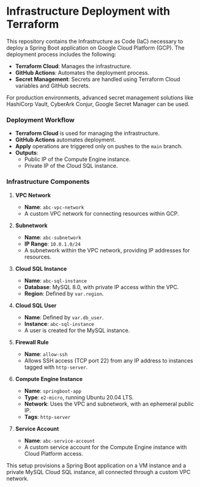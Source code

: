 # Infrastructure Deployment with Terraform

This repository contains the Infrastructure as Code (IaC) necessary to deploy a Spring Boot application on Google Cloud Platform (GCP). The deployment process includes the following:

- **Terraform Cloud**: Manages the infrastructure.
- **GitHub Actions**: Automates the deployment process.
- **Secret Management**: Secrets are handled using Terraform Cloud variables and GitHub secrets.

For production environments, advanced secret management solutions like HashiCorp Vault, CyberArk Conjur, Google Secret Manager can be used.

### Deployment Workflow

- **Terraform Cloud** is used for managing the infrastructure.
- **GitHub Actions** automates deployment.
- **Apply** operations are triggered only on pushes to the `main` branch.
- **Outputs**: 
  - Public IP of the Compute Engine instance.
  - Private IP of the Cloud SQL instance.

### Infrastructure Components

1. **VPC Network**
   - **Name**: `abc-vpc-network`
   - A custom VPC network for connecting resources within GCP.

2. **Subnetwork**
   - **Name**: `abc-subnetwork`
   - **IP Range**: `10.0.1.0/24`
   - A subnetwork within the VPC network, providing IP addresses for resources.

3. **Cloud SQL Instance**
   - **Name**: `abc-sql-instance`
   - **Database**: MySQL 8.0, with private IP access within the VPC.
   - **Region**: Defined by `var.region`.

4. **Cloud SQL User**
   - **Name**: Defined by `var.db_user`.
   - **Instance**: `abc-sql-instance`
   - A user is created for the MySQL instance.

5. **Firewall Rule**
   - **Name**: `allow-ssh`
   - Allows SSH access (TCP port 22) from any IP address to instances tagged with `http-server`.

6. **Compute Engine Instance**
   - **Name**: `springboot-app`
   - **Type**: `e2-micro`, running Ubuntu 20.04 LTS.
   - **Network**: Uses the VPC and subnetwork, with an ephemeral public IP.
   - **Tags**: `http-server`

7. **Service Account**
   - **Name**: `abc-service-account`
   - A custom service account for the Compute Engine instance with Cloud Platform access.

This setup provisions a Spring Boot application on a VM instance and a private MySQL Cloud SQL instance, all connected through a custom VPC network.
